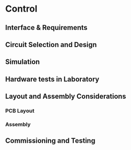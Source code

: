 Control
=======

Interface & Requirements
------------------------

Circuit Selection and Design
----------------------------

Simulation
----------

Hardware tests in Laboratory
----------------------------

Layout and Assembly Considerations
----------------------------------

### PCB Layout

### Assembly

Commissioning and Testing
-------------------------
